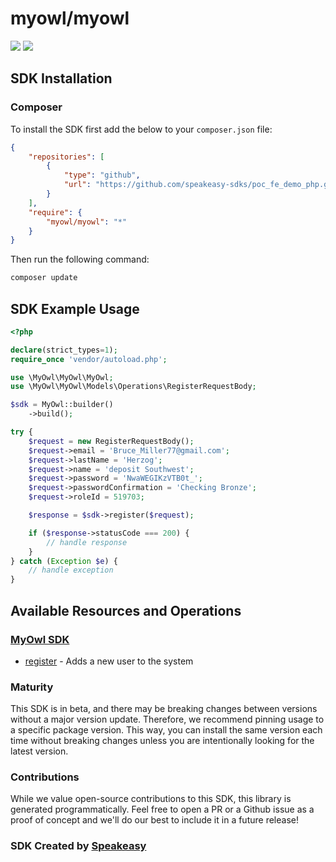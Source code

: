 # myowl/myowl

<div align="left">
    <a href="https://speakeasyapi.dev/"><img src="https://custom-icon-badges.demolab.com/badge/-Built%20By%20Speakeasy-212015?style=for-the-badge&logoColor=FBE331&logo=speakeasy&labelColor=545454" /></a>
    <a href="https://github.com/speakeasy-sdks/poc_fe_demo_php.git/actions"><img src="https://img.shields.io/github/actions/workflow/status/speakeasy-sdks/bolt-php/speakeasy_sdk_generation.yml?style=for-the-badge" /></a>
    
</div>

<!-- Start SDK Installation -->
## SDK Installation

### Composer

To install the SDK first add the below to your `composer.json` file:

```json
{
    "repositories": [
        {
            "type": "github",
            "url": "https://github.com/speakeasy-sdks/poc_fe_demo_php.git"
        }
    ],
    "require": {
        "myowl/myowl": "*"
    }
}
```

Then run the following command:

```bash
composer update
```
<!-- End SDK Installation -->

## SDK Example Usage
<!-- Start SDK Example Usage -->
```php
<?php

declare(strict_types=1);
require_once 'vendor/autoload.php';

use \MyOwl\MyOwl\MyOwl;
use \MyOwl\MyOwl\Models\Operations\RegisterRequestBody;

$sdk = MyOwl::builder()
    ->build();

try {
    $request = new RegisterRequestBody();
    $request->email = 'Bruce_Miller77@gmail.com';
    $request->lastName = 'Herzog';
    $request->name = 'deposit Southwest';
    $request->password = 'NwaWEGIKzVTB0t_';
    $request->passwordConfirmation = 'Checking Bronze';
    $request->roleId = 519703;

    $response = $sdk->register($request);

    if ($response->statusCode === 200) {
        // handle response
    }
} catch (Exception $e) {
    // handle exception
}
```
<!-- End SDK Example Usage -->

<!-- Start SDK Available Operations -->
## Available Resources and Operations

### [MyOwl SDK](docs/sdks/myowl/README.md)

* [register](docs/sdks/myowl/README.md#register) - Adds a new user to the system
<!-- End SDK Available Operations -->



<!-- Start Dev Containers -->

<!-- End Dev Containers -->

<!-- Placeholder for Future Speakeasy SDK Sections -->



### Maturity

This SDK is in beta, and there may be breaking changes between versions without a major version update. Therefore, we recommend pinning usage
to a specific package version. This way, you can install the same version each time without breaking changes unless you are intentionally
looking for the latest version.

### Contributions

While we value open-source contributions to this SDK, this library is generated programmatically.
Feel free to open a PR or a Github issue as a proof of concept and we'll do our best to include it in a future release!

### SDK Created by [Speakeasy](https://docs.speakeasyapi.dev/docs/using-speakeasy/client-sdks)
